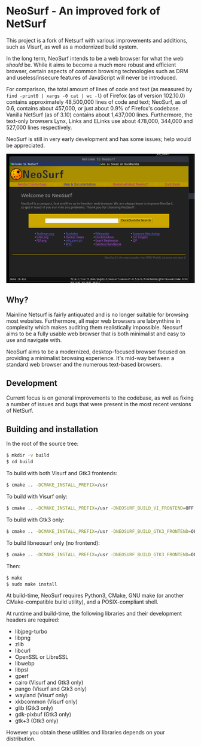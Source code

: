 # NeoSurf - An improved fork of NetSurf

This project is a fork of Netsurf with various improvements and additions, such as Visurf, as well as a modernized build system.

In the long term, NeoSurf intends to be a web browser for what the web *should* be. While it aims to become a much more robust and efficient browser, certain aspects of common browsing technologies such as DRM and useless/insecure features of JavaScript will never be introduced.

For comparison, the total amount of lines of code and text (as measured by `find -print0 | xargs -0 cat | wc -l`) of Firefox (as of version 102.10.0) contains approximately 48,500,000 lines of code and text; NeoSurf, as of 0.6, contains about 457,000, or just about 0.9% of Firefox's codebase. Vanilla NetSurf (as of 3.10) contains about 1,437,000 lines. Furthermore, the text-only browsers Lynx, Links and ELinks use about 478,000, 344,000 and 527,000 lines respectively.

NeoSurf is still in very early development and has some issues; help would be appreciated.

![NeoSurf](img/sample.png?raw=true "NeoSurf")

## Why?
Mainline Netsurf is fairly antiquated and is no longer suitable for browsing most websites. Furthermore, all major web browsers are labrynthine in complexity which makes auditing them realistically impossible. Neosurf aims to be a fully usable web browser that is both minimalist and easy to use and navigate with.

NeoSurf aims to be a modernized, desktop-focused browser focused on providing a minimalist browsing experience. It's mid-way between a standard web browser and the numerous text-based browsers.

## Development
Current focus is on general improvements to the codebase, as well as fixing a number of issues and bugs that were present in the most recent versions of NetSurf.

## Building and installation
In the root of the source tree:
```sh
$ mkdir -v build
$ cd build
```

To build with both Visurf and Gtk3 frontends:
```sh
$ cmake .. -DCMAKE_INSTALL_PREFIX=/usr
```
To build with Visurf only:
```sh
$ cmake .. -DCMAKE_INSTALL_PREFIX=/usr -DNEOSURF_BUILD_VI_FRONTEND=OFF
```
To build with Gtk3 only:
```sh
$ cmake .. -DCMAKE_INSTALL_PREFIX=/usr -DNEOSURF_BUILD_GTK3_FRONTEND=OFF
```
To build libneosurf only (no frontend):
```sh
$ cmake .. -DCMAKE_INSTALL_PREFIX=/usr -DNEOSURF_BUILD_GTK3_FRONTEND=OFF -DNEOSURF_BUILD_VI_FRONTEND=OFF
```

Then:
```sh
$ make
$ sudo make install
```

At build-time, NeoSurf requires Python3, CMake, GNU make (or another CMake-compatible build utility), and a POSIX-compliant shell.

At runtime and build-time, the following libraries and their development headers are required:
* libjpeg-turbo
* libpng
* zlib
* libcurl
* OpenSSL or LibreSSL
* libwebp
* libpsl
* gperf
* cairo (Visurf and Gtk3 only)
* pango (Visurf and Gtk3 only)
* wayland (Visurf only)
* xkbcommon (Visurf only)
* glib (Gtk3 only)
* gdk-pixbuf (Gtk3 only)
* gtk+3 (Gtk3 only)

However you obtain these utilities and libraries depends on your distribution.
